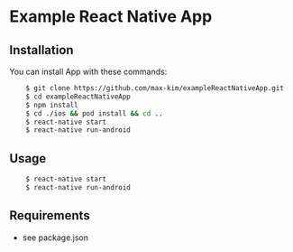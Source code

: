 # Example React Native App

## Installation

You can install App with these commands:
```bash
    $ git clone https://github.com/max-kim/exampleReactNativeApp.git
    $ cd exampleReactNativeApp
    $ npm install
    $ cd ./ios && pod install && cd ..
    $ react-native start
    $ react-native run-android
```

## Usage

```bash
    $ react-native start
    $ react-native run-android
```

## Requirements

- see package.json
